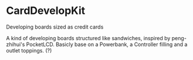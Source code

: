 # CardDevelopKit
Developing boards sized as credit cards

A kind of developing boards structured like sandwiches, inspired by peng-zhihui's PocketLCD.
Basicly base on a Powerbank, a Controller filling and a outlet toppings. (?)


